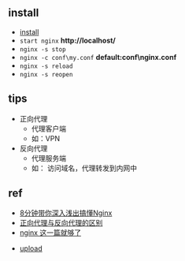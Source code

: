## install
+ [install](http://nginx.org/en/docs/windows.html)
+ `start nginx` **http://localhost/**
+ `nginx -s stop`
+ `nginx -c conf\my.conf` **default:conf\nginx.conf**
+ `nginx -s reload`
+ `nginx -s reopen`


## tips
+ 正向代理
    + 代理客户端
    + 如：VPN
+ 反向代理
    + 代理服务端
    + 如： 访问域名，代理转发到内网中



## ref
+ [8分钟带你深入浅出搞懂Nginx](https://zhuanlan.zhihu.com/p/34943332)
+ [正向代理与反向代理的区别](https://www.jianshu.com/p/208c02c9dd1d)
+ [nginx 这一篇就够了](https://juejin.im/post/5d81906c518825300a3ec7ca)
<!-- detail -->
+ [upload](https://www.nginx.com/resources/wiki/modules/upload/)